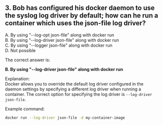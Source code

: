 ## 3. Bob has configured his docker daemon to use the syslog log driver by default; how can he run a container which uses the json-file log driver?
A. By using "--log-opt json-file" along with docker run  
B. By using "--log-driver json-file" along with docker run  
C. By using "--logger json-file" along with docker run  
D. Not possible  

The correct answer is:  

**B. By using "--log-driver json-file" along with docker run**  

Explanation:  
Docker allows you to override the default log driver configured in the daemon settings by specifying a different log driver when running a container. The correct option for specifying the log driver is `--log-driver json-file`.  

Example command:  
```sh
docker run --log-driver json-file -d my-container-image
```  
